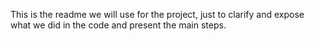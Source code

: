 This is the readme we will use for the project, just to clarify and expose what we did in the code and present the main steps.
